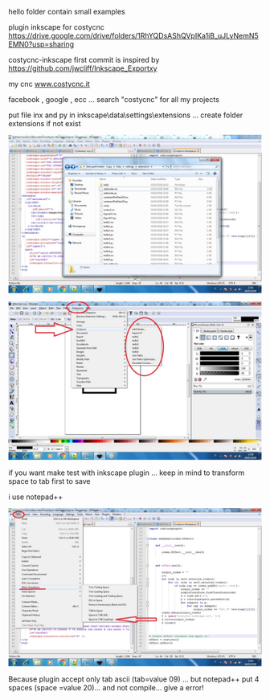 hello folder contain small examples

plugin inkscape for costycnc https://drive.google.com/drive/folders/1RhYQDsAShQVpIKa1iB_uJLyNemN5EMN0?usp=sharing

costycnc-inkscape first commit is inspired by https://github.com/jwcliff/Inkscape_Exportxy
        
my cnc www.costycnc.it

facebook , google , ecc ... search "costycnc" for all my projects

put file inx and py in inkscape\data\settings\extensions ... create folder extensions if not exist

![alt text](https://github.com/costycnc/costycnc-inkscape-plugin-hello-world/blob/master/Untitled.jpg)

![alt text](https://github.com/costycnc/costycnc-inkscape-plugin-hello-world/blob/master/menu.jpg)

if you want make test with inkscape plugin ... keep in mind to transform space to tab first to save 

i use notepad++

![alt text](https://github.com/costycnc/costycnc-inkscape-plugin-hello-world/blob/master/spacetab.jpg)

Because plugin accept only tab ascii (tab=value 09)  ... but notepad++ put 4 spaces (space =value 20)... and not compile... give a error!


